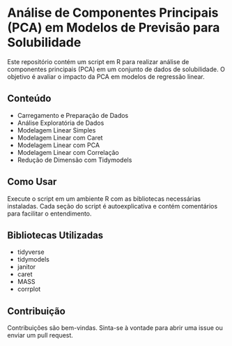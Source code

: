 <!DOCTYPE html>
<html lang="en">
<head>
    <meta charset="UTF-8">
</head>
<body>

<h1>Análise de Componentes Principais (PCA) em Modelos de Previsão para Solubilidade</h1>

<p>Este repositório contém um script em R para realizar análise de componentes principais (PCA) em um conjunto de dados de solubilidade. O objetivo é avaliar o impacto da PCA em modelos de regressão linear.</p>

<h2>Conteúdo</h2>
<ul>
    <li>Carregamento e Preparação de Dados</li>
    <li>Análise Exploratória de Dados</li>
    <li>Modelagem Linear Simples</li>
    <li>Modelagem Linear com Caret</li>
    <li>Modelagem Linear com PCA</li>
    <li>Modelagem Linear com Correlação</li>
    <li>Redução de Dimensão com Tidymodels</li>
</ul>

<h2>Como Usar</h2>
<p>Execute o script em um ambiente R com as bibliotecas necessárias instaladas. Cada seção do script é autoexplicativa e contém comentários para facilitar o entendimento.</p>

<h2>Bibliotecas Utilizadas</h2>
<ul>
    <li>tidyverse</li>
    <li>tidymodels</li>
    <li>janitor</li>
    <li>caret</li>
    <li>MASS</li>
    <li>corrplot</li>
</ul>

<h2>Contribuição</h2>
<p>Contribuições são bem-vindas. Sinta-se à vontade para abrir uma issue ou enviar um pull request.</p>

</body>
</html>
